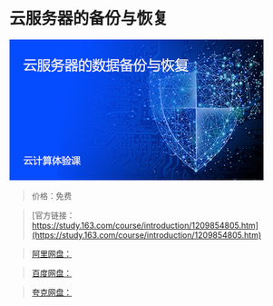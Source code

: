 # 云服务器的备份与恢复

![img](../../../assets/study163/free/594b8b8e181d4655af99be133115f92e.jpg)

> 价格：免费

> [官方链接：https://study.163.com/course/introduction/1209854805.htm](https://study.163.com/course/introduction/1209854805.htm)

> [阿里网盘：]()

> [百度网盘：]()

> [夸克网盘：]()
